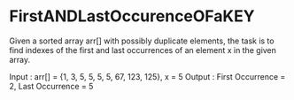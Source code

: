 # FirstANDLastOccurenceOFaKEY

Given a sorted array arr[] with possibly duplicate elements, the task is to find indexes of the first and last occurrences of an element x in the given array. 

Input : arr[] = {1, 3, 5, 5, 5, 5, 67, 123, 125}, x = 5
Output : First Occurrence = 2, Last Occurrence = 5
